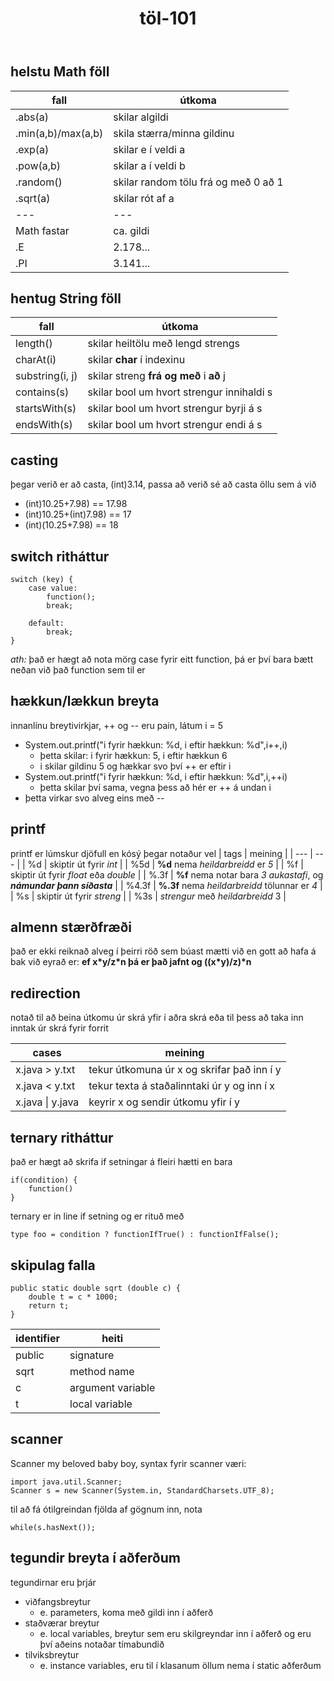 <link rel="stylesheet" href="./main.css">
<header> 

# töl-101 

</header>
<main>
<div>

## helstu Math föll
| fall | útkoma |
| --- | --- |
| .abs(a) | skilar algildi |
| .min(a,b)/max(a,b) | skila stærra/minna gildinu |
| .exp(a) | skilar e í veldi a |
| .pow(a,b) | skilar a í veldi b |
| .random() | skilar random tölu frá og með 0 að 1 |
| .sqrt(a) | skilar rót af a |
| --- | --- |
| Math fastar | ca. gildi |
| .E | 2.178... |
| .PI | 3.141... |

</div>
<div>

## hentug String föll
| fall | útkoma |
| --- | --- |
| length() | skilar heiltölu með lengd strengs |
| charAt(i) | skilar **char** í indexinu |
| substring(i, j) | skilar streng **frá og með** i **að** j |
| contains(s) | skilar bool um hvort strengur innihaldi s |
| startsWith(s) | skilar bool um hvort strengur byrji á s |
| endsWith(s) | skilar bool um hvort strengur endi á s |

</div>
<div>

## casting
þegar verið er að casta, (int)3.14, passa að verið sé að casta öllu sem á við
- (int)10.25+7.98) == 17.98
- (int)10.25+(int)7.98) == 17
- (int)(10.25+7.98) == 18

</div>
<div>

## switch ritháttur

    switch (key) {
        case value:
            function();
            break;

        default:
            break;
    }

*ath:* það er hægt að nota mörg case fyrir eitt function, þá er því bara bætt neðan við það function sem til er

</div>
<div>

## hækkun/lækkun breyta
innanlínu breytivirkjar, ++ og -- eru pain, látum i = 5
- System.out.printf("i fyrir hækkun: %d, i eftir hækkun: %d",i++,i)
    - þetta skilar: i fyrir hækkun: 5, i eftir hækkun 6 
    - i skilar gildinu 5 og hækkar svo því ++ er eftir i
- System.out.printf("i fyrir hækkun: %d, i eftir hækkun: %d",i,++i)
    - þetta skilar því sama, vegna þess að hér er ++ á undan i
- þetta virkar svo alveg eins með --

</div>
<div>

## printf
printf er lúmskur djöfull en kósý þegar notaður vel
| tags | meining |
| --- | --- |
| %d | skiptir út fyrir *int* |
| %5d | **%d** nema *heildarbreidd* er *5* |
| %f | skiptir út fyrir *float* eða *double* |
| %.3f | **%f** nema notar bara *3 aukastafi*, og ***námundar þann síðasta*** |
| %4.3f | **%.3f** nema *heildarbreidd* tölunnar er *4* |
| %s | skiptir út fyrir *streng* |
| %3s | *strengur* með *heildarbreidd* 3 |

</div>
<div>

## almenn stærðfræði
það er ekki reiknað alveg í þeirri röð sem búast mætti við en gott að hafa á bak við eyrað er: **ef x\*y/z\*n þá er það jafnt og ((x\*y)/z)\*n**

</div>
<div>

## redirection
notað til að beina útkomu úr skrá yfir í aðra skrá eða til þess að taka inn inntak úr skrá fyrir forrit

|cases|meining|
|---|---|
|x.java > y.txt|tekur útkomuna úr x og skrifar það inn í y|
|x.java < y.txt|tekur texta á staðalinntaki úr y og inn í x|
|x.java &#124; y.java|keyrir x og sendir útkomu yfir í y|

</div>
<div>

## ternary ritháttur
það er hægt að skrifa if setningar á fleiri hætti en bara 

    if(condition) {
        function()
    }

ternary er in line if setning og er rituð með

    type foo = condition ? functionIfTrue() : functionIfFalse();

</div>
<div>

## skipulag falla

    public static double sqrt (double c) {
        double t = c * 1000;
        return t;
    }

| identifier | heiti |
| --- | --- |
| public | signature |
| sqrt | method name |
| c | argument variable |
| t | local variable |

</div>
<div>

## scanner
Scanner my beloved baby boy,
syntax fyrir scanner væri:

    import java.util.Scanner;
    Scanner s = new Scanner(System.in, StandardCharsets.UTF_8);

til að fá ótilgreindan fjölda af gögnum inn, nota 

    while(s.hasNext());

</div>
<div>

## tegundir breyta í aðferðum
tegundirnar eru þrjár

- viðfangsbreytur
    - e. parameters, koma með gildi inn í aðferð
- staðværar breytur 
    - e. local variables, breytur sem eru skilgreyndar inn í aðferð og eru því aðeins notaðar tímabundið
- tilviksbreytur 
    - e. instance variables, eru til í klasanum öllum nema í static aðferðum

</div>
</main>